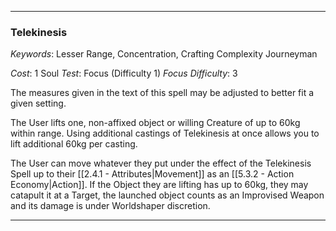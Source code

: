 ___

### Telekinesis

*Keywords*: Lesser Range, Concentration, Crafting Complexity Journeyman

*Cost*: 1 Soul
*Test*: Focus (Difficulty 1)
*Focus Difficulty*: 3

The measures given in the text of this spell may be adjusted to better fit a given setting.

The User lifts one, non-affixed object or willing Creature of up to 60kg within range. Using additional castings of Telekinesis at once allows you to lift additional 60kg per casting.

The User can move whatever they put under the effect of the Telekinesis Spell up to their [[2.4.1 - Attributes|Movement]] as an [[5.3.2 - Action Economy|Action]]. If the Object they are lifting has up to 60kg, they may catapult it at a Target, the launched object counts as an Improvised Weapon and its damage is under Worldshaper discretion.

___